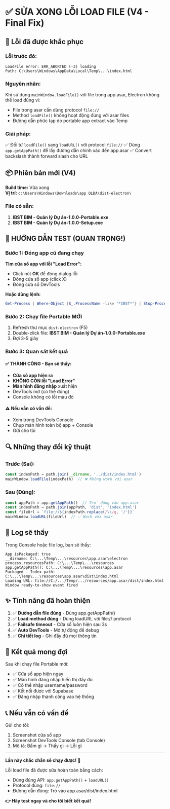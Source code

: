 # ✅ SỬA XONG LỖI LOAD FILE (V4 - Final Fix)

## 🎯 Lỗi đã được khắc phục

### Lỗi trước đó:
```
LoadFile error: ERR_ABORTED (-3) loading
Path: C:\Users\Windows\AppData\Local\Temp\...\index.html
```

### Nguyên nhân:
Khi sử dụng `mainWindow.loadFile()` với file trong app.asar, Electron không thể load đúng vì:
- File trong asar cần dùng protocol `file://`
- Method `loadFile()` không hoạt động đúng với asar files
- Đường dẫn phức tạp do portable app extract vào Temp

### Giải pháp:
✅ Đổi từ `loadFile()` sang `loadURL()` với protocol `file://`
✅ Dùng `app.getAppPath()` để lấy đường dẫn chính xác đến app.asar
✅ Convert backslash thành forward slash cho URL

## 📦 Phiên bản mới (V4)

**Build time:** Vừa xong  
**Vị trí:** `c:\Users\Windows\Downloads\app QLDA\dist-electron\`

### File có sẵn:
1. **IBST BIM - Quản lý Dự án-1.0.0-Portable.exe**
2. **IBST BIM - Quản lý Dự án-1.0.0-Setup.exe**

## 🚀 HƯỚNG DẪN TEST (QUAN TRỌNG!)

### Bước 1: Đóng app cũ đang chạy

**Tìm cửa sổ app với lỗi "Load Error":**
- Click nút **OK** để đóng dialog lỗi
- Đóng cửa sổ app (click X)
- Đóng cửa sổ DevTools

**Hoặc dùng lệnh:**
```powershell
Get-Process | Where-Object {$_.ProcessName -like "*IBST*"} | Stop-Process -Force
```

### Bước 2: Chạy file Portable MỚI

1. Refresh thư mục `dist-electron` (F5)
2. Double-click file: **IBST BIM - Quản lý Dự án-1.0.0-Portable.exe**
3. Đợi 3-5 giây

### Bước 3: Quan sát kết quả

#### ✅ THÀNH CÔNG - Bạn sẽ thấy:
- **Cửa sổ app hiện ra**
- **KHÔNG CÒN lỗi "Load Error"**
- **Màn hình đăng nhập** xuất hiện
- DevTools mở (có thể đóng)
- Console không có lỗi màu đỏ

#### ⚠️ Nếu vẫn có vấn đề:
- Xem trong DevTools Console
- Chụp màn hình toàn bộ app + Console
- Gửi cho tôi

## 🔍 Những thay đổi kỹ thuật

### Trước (Sai):
```javascript
const indexPath = path.join(__dirname, '../dist/index.html')
mainWindow.loadFile(indexPath)  // ❌ Không work với asar
```

### Sau (Đúng):
```javascript
const appPath = app.getAppPath()  // Trỏ đúng vào app.asar
const indexPath = path.join(appPath, 'dist', 'index.html')
const fileUrl = `file://${indexPath.replace(/\\/g, '/')}`
mainWindow.loadURL(fileUrl)  // ✅ Work với asar
```

## 📝 Log sẽ thấy

Trong Console hoặc file log, bạn sẽ thấy:
```
App isPackaged: true
__dirname: C:\...\Temp\...\resources\app.asar\electron
process.resourcesPath: C:\...\Temp\...\resources
app.getAppPath(): C:\...\Temp\...\resources\app.asar
Packaged - Index path: C:\...\Temp\...\resources\app.asar\dist\index.html
Loading URL: file://C:/.../Temp/.../resources/app.asar/dist/index.html
Window ready-to-show event fired
```

## ✨ Tính năng đã hoàn thiện

1. ✅ **Đường dẫn file đúng** - Dùng app.getAppPath()
2. ✅ **Load method đúng** - Dùng loadURL với file:// protocol
3. ✅ **Failsafe timeout** - Cửa sổ luôn hiện sau 3s
4. ✅ **Auto DevTools** - Mở tự động để debug
5. ✅ **Chi tiết log** - Ghi đầy đủ mọi thông tin

## 🎉 Kết quả mong đợi

Sau khi chạy file Portable mới:
- ✅ Cửa sổ app hiện ngay
- ✅ Màn hình đăng nhập hiển thị đầy đủ
- ✅ Có thể nhập username/password
- ✅ Kết nối được với Supabase
- ✅ Đăng nhập thành công vào hệ thống

## 📞 Nếu vẫn có vấn đề

Gửi cho tôi:
1. Screenshot cửa sổ app
2. Screenshot DevTools Console (tab Console)
3. Mô tả: Bấm gì → Thấy gì → Lỗi gì

---

**Lần này chắc chắn sẽ chạy được!** 🎯

Lỗi load file đã được sửa hoàn toàn bằng cách:
- Dùng đúng API: `app.getAppPath()` + `loadURL()`
- Protocol đúng: `file://`
- Đường dẫn đúng: Trỏ vào app.asar/dist/index.html

**👉 Hãy test ngay và cho tôi biết kết quả!**
